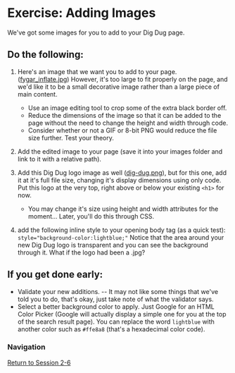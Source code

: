 # Exercise: Adding Images 

We've got some images for you to add to your Dig Dug page.  

## Do the following:

1. Here's an image that we want you to add to your page. ([fygar_inflate.jpg](fygar_inflate.jpg)) However, it's too large to fit properly on the page, and we'd like it to be a small decorative image rather than a large piece of main content.
    - Use an image editing tool to crop some of the extra black border off.
    - Reduce the dimensions of the image so that it can be added to the page without the need to change the height and width through code.
    - Consider whether or not a GIF or 8-bit PNG would reduce the file size further.  Test your theory.
    
1. Add the edited image to your page (save it into your images folder and link to it with a relative path).

1. Add this Dig Dug logo image as well ([dig-dug.png](dig-dug.png)), but for this one, add it at it's full file size, changing it's display dimensions using only code.  Put this logo at the very top, right above or below your existing `<h1>` for now.
    - You may change it's size using height and width attributes for the moment... Later, you'll do this through CSS.

1. add the following inline style to your opening body tag (as a quick test):  `style="background-color:lightblue;"`  Notice that the area around your new Dig Dug logo is transparent and you can see the background through it.  What if the logo had been a .jpg?

## If you get done early:

- Validate your new additions. -- It may not like some things that we've told you to do, that's okay, just take note of what the validator says.
- Select a better background color to apply.  Just Google for an HTML Color Picker (Google will actually display a simple one for you at the top of the search result page).  You can replace the word `lightblue` with another color such as `#ffe8a8` (that's a hexadecimal color code).


### Navigation
[Return to Session 2-6](../sessions/2-6.md)



